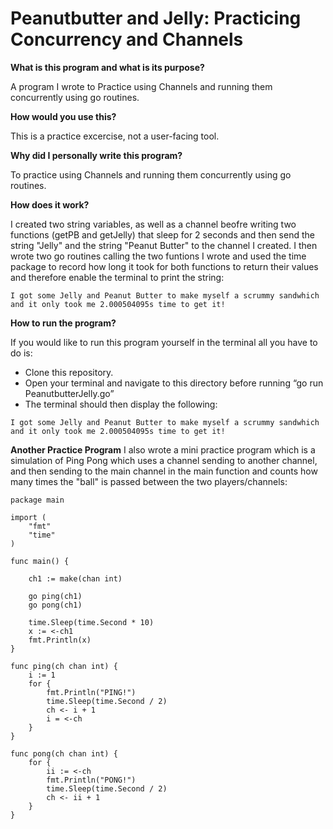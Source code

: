 <h1>Peanutbutter and Jelly: Practicing Concurrency and Channels</h1>

**What is this program and what is its purpose?**

A program I wrote to Practice using Channels and running them concurrently using go routines. 

**How would you use this?**

This is a practice excercise, not a user-facing tool.

**Why did I personally write this program?**

To practice using Channels and running them concurrently using go routines. 

**How does it work?** 

I created two string variables, as well as a channel beofre writing two functions (getPB and getJelly) that sleep for 2 seconds and then send the string "Jelly" and the string "Peanut Butter" to the channel I created. I then wrote two go routines calling the two funtions I wrote and used the time package to record how long it took for both functions to return their values and therefore enable the terminal to print the string: 

```
I got some Jelly and Peanut Butter to make myself a scrummy sandwhich and it only took me 2.000504095s time to get it!

```

**How to run the program?**

If you would like to run this program yourself in the terminal all you have to do is: 
- Clone this repository.  
- Open your terminal and navigate to this directory before running “go run PeanutbutterJelly.go” 
- The terminal should then display the following:

```
I got some Jelly and Peanut Butter to make myself a scrummy sandwhich and it only took me 2.000504095s time to get it!

```

**Another Practice Program**
I also wrote a mini practice program which is a simulation of Ping Pong which uses a channel sending to another channel, and then sending to the main channel in the main function and counts how many times the "ball" is passed between the two players/channels: 

```
package main

import (
	"fmt"
	"time"
)

func main() {

	ch1 := make(chan int)

	go ping(ch1)
	go pong(ch1)

	time.Sleep(time.Second * 10)
	x := <-ch1
	fmt.Println(x)
}

func ping(ch chan int) {
	i := 1
	for {
		fmt.Println("PING!")
		time.Sleep(time.Second / 2)
		ch <- i + 1
		i = <-ch
	}
}

func pong(ch chan int) {
	for {
		ii := <-ch
		fmt.Println("PONG!")
		time.Sleep(time.Second / 2)
		ch <- ii + 1
	}
}

```
